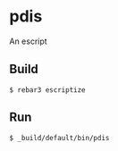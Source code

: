 pdis
=====

An escript

Build
-----

    $ rebar3 escriptize

Run
---

    $ _build/default/bin/pdis
